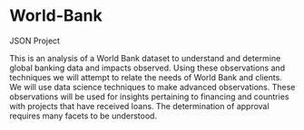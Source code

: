 # World-Bank
JSON Project

This is an analysis of a World Bank dataset to understand and determine global banking data and impacts observed. Using these observations and techniques we will attempt to relate the needs of World Bank and clients. We will use data science techniques to make advanced observations. These observations will be used for insights pertaining to financing and countries with projects that have received loans. The determination of approval requires many facets to be understood. 
